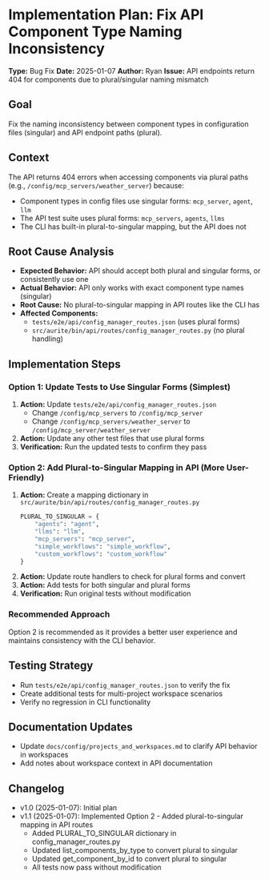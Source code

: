# Implementation Plan: Fix API Component Type Naming Inconsistency

**Type:** Bug Fix
**Date:** 2025-01-07
**Author:** Ryan
**Issue:** API endpoints return 404 for components due to plural/singular naming mismatch

## Goal
Fix the naming inconsistency between component types in configuration files (singular) and API endpoint paths (plural).

## Context
The API returns 404 errors when accessing components via plural paths (e.g., `/config/mcp_servers/weather_server`) because:
- Component types in config files use singular forms: `mcp_server`, `agent`, `llm`
- The API test suite uses plural forms: `mcp_servers`, `agents`, `llms`
- The CLI has built-in plural-to-singular mapping, but the API does not

## Root Cause Analysis
- **Expected Behavior:** API should accept both plural and singular forms, or consistently use one
- **Actual Behavior:** API only works with exact component type names (singular)
- **Root Cause:** No plural-to-singular mapping in API routes like the CLI has
- **Affected Components:**
  - `tests/e2e/api/config_manager_routes.json` (uses plural forms)
  - `src/aurite/bin/api/routes/config_manager_routes.py` (no plural handling)

## Implementation Steps

### Option 1: Update Tests to Use Singular Forms (Simplest)
1. **Action:** Update `tests/e2e/api/config_manager_routes.json`
   - Change `/config/mcp_servers` to `/config/mcp_server`
   - Change `/config/mcp_servers/weather_server` to `/config/mcp_server/weather_server`
2. **Action:** Update any other test files that use plural forms
3. **Verification:** Run the updated tests to confirm they pass

### Option 2: Add Plural-to-Singular Mapping in API (More User-Friendly)
1. **Action:** Create a mapping dictionary in `src/aurite/bin/api/routes/config_manager_routes.py`
   ```python
   PLURAL_TO_SINGULAR = {
       "agents": "agent",
       "llms": "llm",
       "mcp_servers": "mcp_server",
       "simple_workflows": "simple_workflow",
       "custom_workflows": "custom_workflow"
   }
   ```
2. **Action:** Update route handlers to check for plural forms and convert
3. **Action:** Add tests for both singular and plural forms
4. **Verification:** Run original tests without modification

### Recommended Approach
Option 2 is recommended as it provides a better user experience and maintains consistency with the CLI behavior.

## Testing Strategy
- Run `tests/e2e/api/config_manager_routes.json` to verify the fix
- Create additional tests for multi-project workspace scenarios
- Verify no regression in CLI functionality

## Documentation Updates
- Update `docs/config/projects_and_workspaces.md` to clarify API behavior in workspaces
- Add notes about workspace context in API documentation

## Changelog
- v1.0 (2025-01-07): Initial plan
- v1.1 (2025-01-07): Implemented Option 2 - Added plural-to-singular mapping in API routes
  - Added PLURAL_TO_SINGULAR dictionary in config_manager_routes.py
  - Updated list_components_by_type to convert plural to singular
  - Updated get_component_by_id to convert plural to singular
  - All tests now pass without modification

